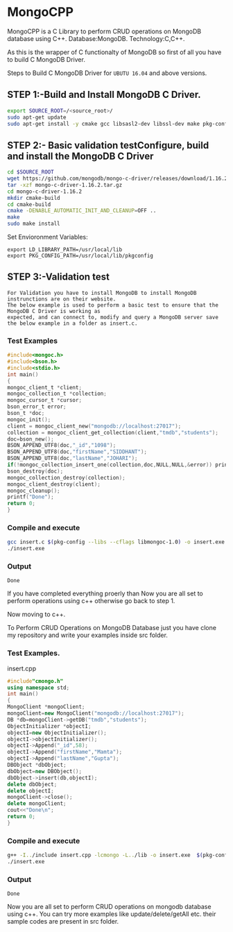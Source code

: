  # MongoCPP
  MongoCPP is a C Library to perform CRUD operations on MongoDB database using C++.
  Database:MongoDB.
  Technology:C,C++.
 
As this is the wrapper of C functionalty of MongoDB so first of all you have to build C MongoDB Driver.

Steps to Build C MongoDB Driver for ```UBUTU 16.04```  and above versions.
## STEP 1:-Build and Install MongoDB C Driver.
```bash
export SOURCE_ROOT=/<source_root>/
sudo apt-get update
sudo apt-get install -y cmake gcc libsasl2-dev libssl-dev make pkg-config tar wget
```
## STEP 2:- Basic validation testConfigure, build and install the MongoDB C Driver
```bash
cd $SOURCE_ROOT
wget https://github.com/mongodb/mongo-c-driver/releases/download/1.16.2/mongo-c-driver-1.16.2.tar.gz
tar -xzf mongo-c-driver-1.16.2.tar.gz
cd mongo-c-driver-1.16.2
mkdir cmake-build
cd cmake-build
cmake -DENABLE_AUTOMATIC_INIT_AND_CLEANUP=OFF ..
make
sudo make install
```
Set Envioronment Variables:
```
export LD_LIBRARY_PATH=/usr/local/lib
export PKG_CONFIG_PATH=/usr/local/lib/pkgconfig
```
## STEP 3:-Validation test
```
For Validation you have to install MongoDB to install MongoDB instrunctions are on their website.
The below example is used to perform a basic test to ensure that the MongoDB C Driver is working as
expected, and can connect to, modify and query a MongoDB server save the below example in a folder as insert.c.
```
### Test Examples
```c
#include<mongoc.h>
#include<bson.h>
#include<stdio.h>
int main()
{
mongoc_client_t *client;
mongoc_collection_t *collection;
mongoc_cursor_t *cursor;
bson_error_t error;
bson_t *doc;
mongoc_init();
client = mongoc_client_new("mongodb://localhost:27017");
collection = mongoc_client_get_collection(client,"tmdb","students");
doc=bson_new();
BSON_APPEND_UTF8(doc,"_id","1098");
BSON_APPEND_UTF8(doc,"firstName","SIDDHANT");
BSON_APPEND_UTF8(doc,"lastName","JOHARI");
if(!mongoc_collection_insert_one(collection,doc,NULL,NULL,&error)) printf("%s\n",error.message);
bson_destroy(doc);
mongoc_collection_destroy(collection);
mongoc_client_destroy(client);
mongoc_cleanup();
printf("Done");
return 0;
}

```
### Compile and execute
```bash
gcc insert.c $(pkg-config --libs --cflags libmongoc-1.0) -o insert.exe
./insert.exe
```
### Output
```
Done
```
If you have completed everything proerly than Now you are all set to perform operations using c++ otherwise go back to step 1.

Now moving to c++.

To Perform CRUD Operations on MongoDB Database just you have clone my repository and write your examples inside src folder.
### Test Examples.

insert.cpp
```cpp
#include"cmongo.h"
using namespace std;
int main()
{
MongoClient *mongoClient;
mongoClient=new MongoClient("mongodb://localhost:27017");
DB *db=mongoClient->getDB("tmdb","students");
ObjectInitializer *objectI;
objectI=new ObjectInitializer();
objectI->objectInitializer();
objectI->Append("_id",58);	
objectI->Append("firstName","Mamta");
objectI->Append("lastName","Gupta");
DBObject *dbObject;
dbObject=new DBObject();
dbObject->insert(db,objectI);
delete dbObject;
delete objectI;
mongoClient->close();
delete mongoClient;
cout<<"Done\n";
return 0;
}
```
### Compile and execute
```bash
g++ -I../include insert.cpp -lcmongo -L../lib -o insert.exe  $(pkg-config --libs --cflags libmongoc-1.0)
./insert.exe
```
### Output
```
Done
```
Now you are all set to perform CRUD operations on mongodb database using c++.
You can try more examples like update/delete/getAll etc. their sample codes are present in src folder.
